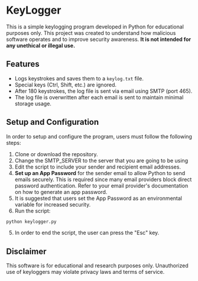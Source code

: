 # KeyLogger

This is a simple keylogging program developed in Python for educational purposes only. This project was created to understand how malicious software operates and to improve security awareness. **It is not intended for any unethical or illegal use.**

## Features
- Logs keystrokes and saves them to a `keylog.txt` file.
- Special keys (Ctrl, Shift, etc.) are ignored.
- After 180 keystrokes, the log file is sent via email using SMTP (port 465).
- The log file is overwritten after each email is sent to maintain minimal storage usage.

## Setup and Configuration

In order to setup and configure the program, users must follow the following steps:

1. Clone or download the repository.
2. Change the SMTP_SERVER to the server that you are going to be using
3. Edit the script to include your sender and recipient email addresses.
4. **Set up an App Password** for the sender email to allow Python to send emails securely. This is required since many email providers block direct password authentication. Refer to your email provider's documentation on how to generate an app password.
5. It is suggested that users set the App Password as an environmental variable for increased security.
6. Run the script:
```sh
python keylogger.py
```
5. In order to end the script, the user can press the "Esc" key.

## Disclaimer
This software is for educational and research purposes only. Unauthorized use of keyloggers may violate privacy laws and terms of service.

